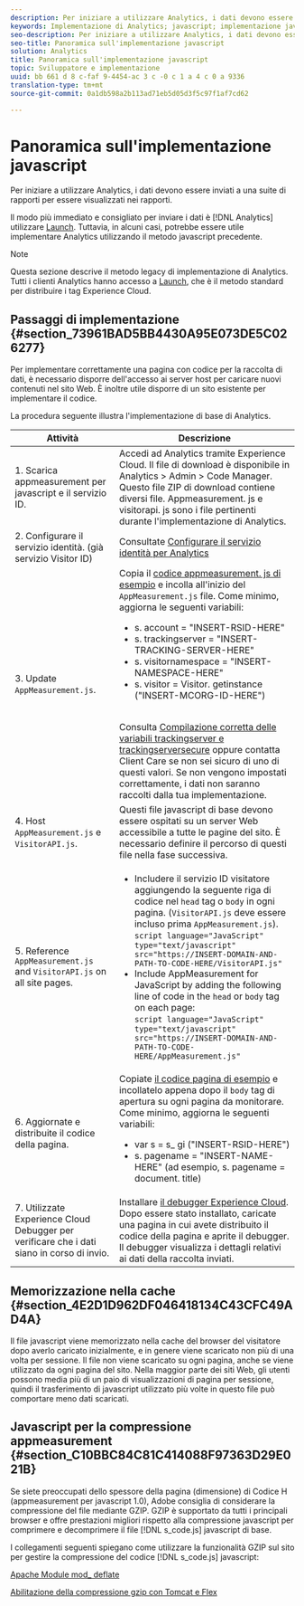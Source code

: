 ```yaml
---
description: Per iniziare a utilizzare Analytics, i dati devono essere inviati a una suite di rapporti per essere visualizzati nei rapporti.
keywords: Implementazione di Analytics; javascript; implementazione javascript; appmeasurement; appmeasurement del download; Servizio identità; visitorapi. js; memorizzazione nella cache; compressione delle app
seo-description: Per iniziare a utilizzare Analytics, i dati devono essere inviati a una suite di rapporti per essere visualizzati nei rapporti.
seo-title: Panoramica sull'implementazione javascript
solution: Analytics
title: Panoramica sull'implementazione javascript
topic: Sviluppatore e implementazione
uuid: bb 661 d 8 c-faf 9-4454-ac 3 c -0 c 1 a 4 c 0 a 9336
translation-type: tm+mt
source-git-commit: 0a1db598a2b113ad71eb5d05d3f5c97f1af7cd62

---
```



# Panoramica sull'implementazione javascript

Per iniziare a utilizzare Analytics, i dati devono essere inviati a una suite di rapporti per essere visualizzati nei rapporti.

Il modo più immediato e consigliato per inviare i dati è [!DNL Analytics] utilizzare [Launch](/help/implement/implement-with-launch/create-analytics-property.md). Tuttavia, in alcuni casi, potrebbe essere utile implementare Analytics utilizzando il metodo javascript precedente.

>[!NOTE]
>
>Questa sezione descrive il metodo legacy di implementazione di Analytics. Tutti i clienti Analytics hanno accesso a [Launch](/help/implement/implement-with-launch/create-analytics-property.md), che è il metodo standard per distribuire i tag Experience Cloud.

## Passaggi di implementazione {#section_73961BAD5BB4430A95E073DE5C026277}

Per implementare correttamente una pagina con codice per la raccolta di dati, è necessario disporre dell'accesso ai server host per caricare nuovi contenuti nel sito Web. È inoltre utile disporre di un sito esistente per implementare il codice.

La procedura seguente illustra l'implementazione di base di Analytics.

| Attività | Descrizione |
|--- |--- |
| 1. Scarica appmeasurement per javascript e il servizio ID. | Accedi ad Analytics tramite Experience Cloud. Il file di download è disponibile in Analytics &gt; Admin &gt; Code Manager. Questo file ZIP di download contiene diversi file. Appmeasurement. js e visitorapi. js sono i file pertinenti durante l'implementazione di Analytics. |
| 2. Configurare il servizio identità. (già servizio Visitor ID) | Consultate [Configurare il servizio identità per Analytics](https://docs.adobe.com/content/help/en/id-service/using/home.html) |
| 3. Update `AppMeasurement.js`. | Copia il [codice appmeasurement. js di esempio](https://docs.adobe.com/content/help/en/analytics/implementation/javascript-implementation/appmeasure-mjs-pagecode.html#section_4351543F2D6049218E18B48769D471E2) e incolla all'inizio del `AppMeasurement.js` file. Come minimo, aggiorna le seguenti variabili:<ul><li>s. account = "INSERT-RSID-HERE"</li><li>s. trackingserver = "INSERT-TRACKING-SERVER-HERE"</li><li>s. visitornamespace = "INSERT-NAMESPACE-HERE"</li><li>s. visitor = Visitor. getinstance ("INSERT-MCORG-ID-HERE")</li></ul><br>Consulta [Compilazione corretta delle variabili trackingserver e trackingserversecure](https://helpx.adobe.com/analytics/kb/determining-data-center.html) oppure contatta Client Care se non sei sicuro di uno di questi valori. Se non vengono impostati correttamente, i dati non saranno raccolti dalla tua implementazione.</br> |
| 4. Host `AppMeasurement.js` e `VisitorAPI.js`. | Questi file javascript di base devono essere ospitati su un server Web accessibile a tutte le pagine del sito. È necessario definire il percorso di questi file nella fase successiva. |
| 5. Reference `AppMeasurement.js` and `VisitorAPI.js`  on all site pages. | <ul><li>Includere il servizio ID visitatore aggiungendo la seguente riga di codice nel `head` tag o `body` in ogni pagina. (`VisitorAPI.js` deve essere incluso prima `AppMeasurement.js`).<br>`script language="JavaScript" type="text/javascript" src="https://INSERT-DOMAIN-AND-PATH-TO-CODE-HERE/VisitorAPI.js"`</br></li><li>Include AppMeasurement for JavaScript by adding the following line of code in the `head` or `body` tag on each page:<br>`script language="JavaScript" type="text/javascript"  src="https://INSERT-DOMAIN-AND-PATH-TO-CODE-HERE/AppMeasurement.js"`</br></li></ul> |
| 6. Aggiornate e distribuite il codice della pagina. | Copiate [il codice pagina di esempio](https://docs.adobe.com/content/help/en/analytics/implementation/javascript-implementation/appmeasure-mjs-pagecode.html#section_042412C29CC249E298F19B2BC2F43CE7) e incollatelo appena dopo il `body` tag di apertura su ogni pagina da monitorare. Come minimo, aggiorna le seguenti variabili:<ul><li>var s = s_ gi ("INSERT-RSID-HERE")</li><li>s. pagename = "INSERT-NAME-HERE" (ad esempio, s. pagename = document. title)</li></ul> |
| 7. Utilizzate Experience Cloud Debugger per verificare che i dati siano in corso di invio. | Installare [il debugger Experience Cloud](https://docs.adobe.com/content/help/en/analytics/implementation/testing-and-validation/debugger.html#concept_B26FFE005EDD4E0FACB3117AE3E95AA2). Dopo essere stato installato, caricate una pagina in cui avete distribuito il codice della pagina e aprite il debugger. Il debugger visualizza i dettagli relativi ai dati della raccolta inviati. |

## Memorizzazione nella cache {#section_4E2D1D962DF046418134C43CFC49AD4A}

Il file javascript viene memorizzato nella cache del browser del visitatore dopo averlo caricato inizialmente, e in genere viene scaricato non più di una volta per sessione. Il file non viene scaricato su ogni pagina, anche se viene utilizzato da ogni pagina del sito. Nella maggior parte dei siti Web, gli utenti possono media più di un paio di visualizzazioni di pagina per sessione, quindi il trasferimento di javascript utilizzato più volte in questo file può comportare meno dati scaricati.

## Javascript per la compressione appmeasurement {#section_C10BBC84C81C414088F97363D29E021B}

Se siete preoccupati dello spessore della pagina (dimensione) di Codice H (appmeasurement per javascript 1.0), Adobe consiglia di considerare la compressione del file mediante GZIP. GZIP è supportato da tutti i principali browser e offre prestazioni migliori rispetto alla compressione javascript per comprimere e decomprimere il file [!DNL s_code.js] javascript di base.

I collegamenti seguenti spiegano come utilizzare la funzionalità GZIP sul sito per gestire la compressione del codice [!DNL s_code.js] javascript:

[Apache Module mod_ deflate](https://httpd.apache.org/docs/2.0/mod/mod_deflate.html)

[Abilitazione della compressione gzip con Tomcat e Flex](https://www.cubicleman.com/2007/04/06/enabling-gzip-compression-with-tomcat-and-flex/)
